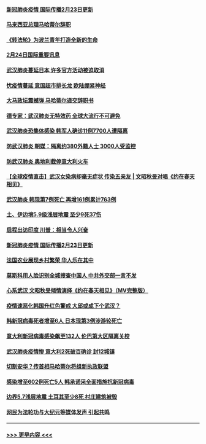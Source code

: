 #### [新冠肺炎疫情 国际传播2月23日更新](../pages/prog202/a102784438.md?t=02242331) 
#### [马来西亚总理马哈蒂尔辞职](../pages/prog202/a102784436.md?t=02242331) 
#### [《转法轮》为波兰青年打造全新的生命](../pages/prog202/a102784409.md?t=02242331) 
#### [2月24日国际重要讯息](../pages/prog202/a102784367.md?t=02242331) 
#### [武汉肺炎蔓延日本  许多官方活动被迫取消](../pages/prog202/a102784375.md?t=02242331) 
#### [忧疫情蔓延 意国超市排长龙 欧陆绷紧神经](../pages/prog202/a102784283.md?t=02242331) 
#### [大马政坛震撼弹 马哈蒂尔递交辞职书](../pages/prog202/a102784261.md?t=02242331) 
#### [德专家：武汉肺炎无特效药 全球大流行不可避免](../pages/prog202/a102784212.md?t=02242331) 
#### [武汉肺炎恐集体感染 韩军人确诊11例7700人遭隔离](../pages/prog202/a102784171.md?t=02242331) 
#### [防武汉肺炎 朝媒：隔离约380外籍人士 3000人受监控](../pages/prog202/a102784149.md?t=02242331) 
#### [防武汉肺炎 奥地利截停意大利火车](../pages/prog202/a102784106.md?t=02242331) 
#### [【全球疫情直击】武汉女染病却毫无症状 传染五亲友 | 文昭秋旻对唱《约在春天相见》](../pages/prog202/a102784101.md?t=02242331) 
#### [武汉肺炎 韩现第7例死亡 再增161例累计763例](../pages/prog202/a102784098.md?t=02242331) 
#### [土、伊边境5.9级浅层地震 至少9死37伤](../pages/prog202/a102784001.md?t=02242331) 
#### [启程出访印度 川普：相当令人兴奋](../pages/prog202/a102783987.md?t=02242331) 
#### [新冠肺炎疫情 国际传播2月23日更新](../pages/prog202/a102783990.md?t=02242331) 
#### [法国农业展现乡村繁荣 华人乐在其中](../pages/prog202/a102783967.md?t=02242331) 
#### [莫斯科用人脸识别全城搜查中国人 中共外交部一言不发](../pages/prog202/a102783963.md?t=02242331) 
#### [心系武汉 文昭秋旻倾情演绎《约在春天相见》（MV完整版）](../pages/prog202/a102783954.md?t=02242331) 
#### [疫情速恶化韩国升红色警戒 大邱或成下个武汉？](../pages/prog202/a102783859.md?t=02242331) 
#### [韩新冠病毒死者增至6人 日本现第3例涉游轮死亡](../pages/prog202/a102783935.md?t=02242331) 
#### [意大利新冠病毒感染飙至132人 伦巴第大区隔离关校](../pages/prog202/a102783880.md?t=02242331) 
#### [武汉肺炎疫情惨 意大利2死破百确诊 封12城镇](../pages/prog202/a102783732.md?t=02242331) 
#### [切割安华？传首相马哈蒂尔将组新执政联盟](../pages/prog202/a102783861.md?t=02242331) 
#### [感染增至602例死亡5人 韩承诺采全面措施抗新冠病毒](../pages/prog202/a102783857.md?t=02242331) 
#### [边界5.7浅层地震 土耳其至少8死 村庄建筑被毁](../pages/prog202/a102783780.md?t=02242331) 
#### [网民为法轮功与大纪元等媒体发声 引起共鸣](../pages/prog202/a102781486.md?t=02242331) 

----
#### [ >>> 更早内容 <<< ](../indexes/prog202-earlier.md)
